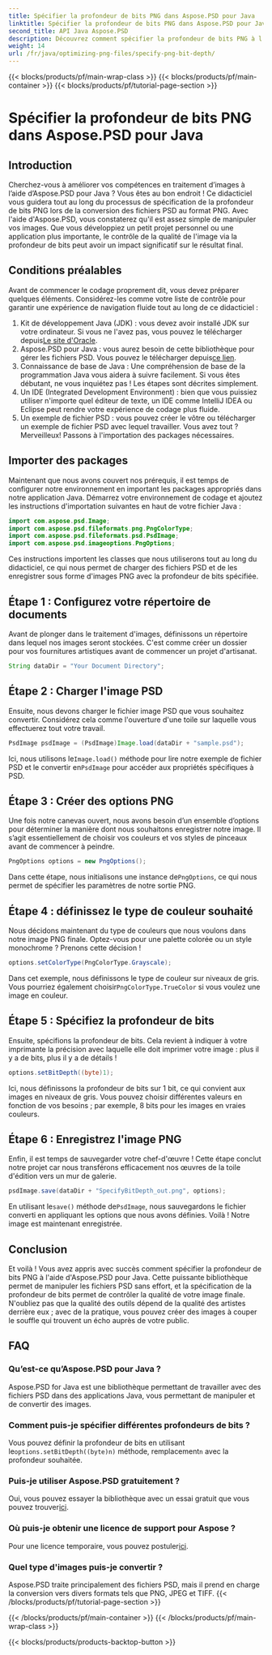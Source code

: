 ```yaml
---
title: Spécifier la profondeur de bits PNG dans Aspose.PSD pour Java
linktitle: Spécifier la profondeur de bits PNG dans Aspose.PSD pour Java
second_title: API Java Aspose.PSD
description: Découvrez comment spécifier la profondeur de bits PNG à l'aide d'Aspose.PSD pour Java dans ce didacticiel détaillé étape par étape.
weight: 14
url: /fr/java/optimizing-png-files/specify-png-bit-depth/
---
```


{{< blocks/products/pf/main-wrap-class >}}
{{< blocks/products/pf/main-container >}}
{{< blocks/products/pf/tutorial-page-section >}}

# Spécifier la profondeur de bits PNG dans Aspose.PSD pour Java

## Introduction
Cherchez-vous à améliorer vos compétences en traitement d’images à l’aide d’Aspose.PSD pour Java ? Vous êtes au bon endroit ! Ce didacticiel vous guidera tout au long du processus de spécification de la profondeur de bits PNG lors de la conversion des fichiers PSD au format PNG. Avec l'aide d'Aspose.PSD, vous constaterez qu'il est assez simple de manipuler vos images. Que vous développiez un petit projet personnel ou une application plus importante, le contrôle de la qualité de l'image via la profondeur de bits peut avoir un impact significatif sur le résultat final.
## Conditions préalables
Avant de commencer le codage proprement dit, vous devez préparer quelques éléments. Considérez-les comme votre liste de contrôle pour garantir une expérience de navigation fluide tout au long de ce didacticiel :
1.  Kit de développement Java (JDK) : vous devez avoir installé JDK sur votre ordinateur. Si vous ne l'avez pas, vous pouvez le télécharger depuis[Le site d'Oracle](https://www.oracle.com/java/technologies/javase-jdk11-downloads.html).
2.  Aspose.PSD pour Java : vous aurez besoin de cette bibliothèque pour gérer les fichiers PSD. Vous pouvez le télécharger depuis[ce lien](https://releases.aspose.com/psd/java/).
3. Connaissance de base de Java : Une compréhension de base de la programmation Java vous aidera à suivre facilement. Si vous êtes débutant, ne vous inquiétez pas ! Les étapes sont décrites simplement.
4. Un IDE (Integrated Development Environment) : bien que vous puissiez utiliser n'importe quel éditeur de texte, un IDE comme IntelliJ IDEA ou Eclipse peut rendre votre expérience de codage plus fluide.
5. Un exemple de fichier PSD : vous pouvez créer le vôtre ou télécharger un exemple de fichier PSD avec lequel travailler.
Vous avez tout ? Merveilleux! Passons à l'importation des packages nécessaires.
## Importer des packages
Maintenant que nous avons couvert nos prérequis, il est temps de configurer notre environnement en important les packages appropriés dans notre application Java. Démarrez votre environnement de codage et ajoutez les instructions d'importation suivantes en haut de votre fichier Java :
```java
import com.aspose.psd.Image;
import com.aspose.psd.fileformats.png.PngColorType;
import com.aspose.psd.fileformats.psd.PsdImage;
import com.aspose.psd.imageoptions.PngOptions;
```
Ces instructions importent les classes que nous utiliserons tout au long du didacticiel, ce qui nous permet de charger des fichiers PSD et de les enregistrer sous forme d'images PNG avec la profondeur de bits spécifiée.
## Étape 1 : Configurez votre répertoire de documents
Avant de plonger dans le traitement d'images, définissons un répertoire dans lequel nos images seront stockées. C'est comme créer un dossier pour vos fournitures artistiques avant de commencer un projet d'artisanat.
```java
String dataDir = "Your Document Directory";
```
## Étape 2 : Charger l'image PSD
Ensuite, nous devons charger le fichier image PSD que vous souhaitez convertir. Considérez cela comme l'ouverture d'une toile sur laquelle vous effectuerez tout votre travail.
```java
PsdImage psdImage = (PsdImage)Image.load(dataDir + "sample.psd");
```
 Ici, nous utilisons le`Image.load()` méthode pour lire notre exemple de fichier PSD et le convertir en`PsdImage` pour accéder aux propriétés spécifiques à PSD.
## Étape 3 : Créer des options PNG
Une fois notre canevas ouvert, nous avons besoin d’un ensemble d’options pour déterminer la manière dont nous souhaitons enregistrer notre image. Il s’agit essentiellement de choisir vos couleurs et vos styles de pinceaux avant de commencer à peindre.
```java
PngOptions options = new PngOptions();
```
 Dans cette étape, nous initialisons une instance de`PngOptions`, ce qui nous permet de spécifier les paramètres de notre sortie PNG.
## Étape 4 : définissez le type de couleur souhaité
Nous décidons maintenant du type de couleurs que nous voulons dans notre image PNG finale. Optez-vous pour une palette colorée ou un style monochrome ? Prenons cette décision !
```java
options.setColorType(PngColorType.Grayscale);
```
 Dans cet exemple, nous définissons le type de couleur sur niveaux de gris. Vous pourriez également choisir`PngColorType.TrueColor` si vous voulez une image en couleur.
## Étape 5 : Spécifiez la profondeur de bits
Ensuite, spécifions la profondeur de bits. Cela revient à indiquer à votre imprimante la précision avec laquelle elle doit imprimer votre image : plus il y a de bits, plus il y a de détails !
```java
options.setBitDepth((byte)1);
```
Ici, nous définissons la profondeur de bits sur 1 bit, ce qui convient aux images en niveaux de gris. Vous pouvez choisir différentes valeurs en fonction de vos besoins ; par exemple, 8 bits pour les images en vraies couleurs.
## Étape 6 : Enregistrez l'image PNG
Enfin, il est temps de sauvegarder votre chef-d'œuvre ! Cette étape conclut notre projet car nous transférons efficacement nos œuvres de la toile d'édition vers un mur de galerie.
```java
psdImage.save(dataDir + "SpecifyBitDepth_out.png", options);
```
 En utilisant le`save()` méthode de`PsdImage`, nous sauvegardons le fichier converti en appliquant les options que nous avons définies. Voilà ! Notre image est maintenant enregistrée.
## Conclusion
Et voilà ! Vous avez appris avec succès comment spécifier la profondeur de bits PNG à l'aide d'Aspose.PSD pour Java. Cette puissante bibliothèque permet de manipuler les fichiers PSD sans effort, et la spécification de la profondeur de bits permet de contrôler la qualité de votre image finale. N'oubliez pas que la qualité des outils dépend de la qualité des artistes derrière eux ; avec de la pratique, vous pouvez créer des images à couper le souffle qui trouvent un écho auprès de votre public.
## FAQ
### Qu’est-ce qu’Aspose.PSD pour Java ?
Aspose.PSD for Java est une bibliothèque permettant de travailler avec des fichiers PSD dans des applications Java, vous permettant de manipuler et de convertir des images.
### Comment puis-je spécifier différentes profondeurs de bits ?
 Vous pouvez définir la profondeur de bits en utilisant le`options.setBitDepth((byte)n)` méthode, remplacement`n` avec la profondeur souhaitée.
### Puis-je utiliser Aspose.PSD gratuitement ?
Oui, vous pouvez essayer la bibliothèque avec un essai gratuit que vous pouvez trouver[ici](https://releases.aspose.com/).
### Où puis-je obtenir une licence de support pour Aspose ?
 Pour une licence temporaire, vous pouvez postuler[ici](https://purchase.aspose.com/temporary-license/).
### Quel type d'images puis-je convertir ?
Aspose.PSD traite principalement des fichiers PSD, mais il prend en charge la conversion vers divers formats tels que PNG, JPEG et TIFF.
{{< /blocks/products/pf/tutorial-page-section >}}

{{< /blocks/products/pf/main-container >}}
{{< /blocks/products/pf/main-wrap-class >}}

{{< blocks/products/products-backtop-button >}}
